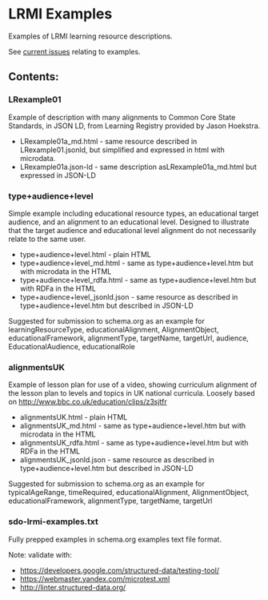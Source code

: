 # LRMI Examples
Examples of LRMI learning resource descriptions.

See [current issues](https://github.com/dcmi/lrmi/issues?q=is%3Aissue+is%3Aopen+label%3Aexamples) relating to examples.

## Contents:
### LRexample01
Example of description with many alignments to Common Core State Standards, in JSON LD, from Learning Registry provided by Jason Hoekstra.
* LRexample01a_md.html - same resource described in LRexample01.jsonld, but simplified and expressed in html with microdata.
* LRexample01a.json-ld - same description asLRexample01a_md.html but expressed in JSON-LD

### type+audience+level
Simple example including educational resource types, an educational target audience, and an alignment to an educational level. Designed to illustrate that the target audience and educational level alignment do not necessarily relate to the same user.
* type+audience+level.html - plain HTML
* type+audience+level_md.html - same as type+audience+level.htm but with microdata in the HTML
* type+audience+level_rdfa.html - same as type+audience+level.htm but with RDFa in the HTML
* type+audience+level_jsonld.json - same resource as described in type+audience+level.htm but described in JSON-LD

Suggested for submission to schema.org as an example for learningResourceType, educationalAlignment, AlignmentObject, educationalFramework, alignmentType, targetName, targetUrl, audience, EducationalAudience, educationalRole

### alignmentsUK
Example of lesson plan for use of a video, showing curriculum alignment of the lesson plan to levels and topics in UK national curricula. Loosely based on http://www.bbc.co.uk/education/clips/z3sjtfr
* alignmentsUK.html - plain HTML
* alignmentsUK_md.html - same as type+audience+level.htm but with microdata in the HTML
* alignmentsUK_rdfa.html - same as type+audience+level.htm but with RDFa in the HTML
* alignmentsUK_jsonld.json - same resource as described in type+audience+level.htm but described in JSON-LD

Suggested for submission to schema.org as an example for typicalAgeRange, timeRequired, educationalAlignment, AlignmentObject, educationalFramework, alignmentType, targetName, targetUrl

### sdo-lrmi-examples.txt
Fully prepped examples in schema.org examples text file format.

Note: validate with:
* https://developers.google.com/structured-data/testing-tool/
* https://webmaster.yandex.com/microtest.xml
* http://linter.structured-data.org/
